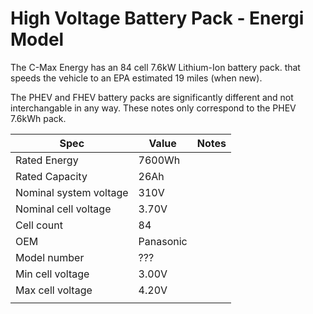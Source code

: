 # High Voltage Battery Pack - Energi Model

The C-Max Energy has an 84 cell 7.6kW Lithium-Ion battery pack. that speeds the vehicle to an EPA estimated 19 miles (when new).

The PHEV and FHEV battery packs are significantly different and not interchangable in any way. These notes only correspond to the PHEV 7.6kWh pack.

| Spec                   | Value     | Notes |
| ---------------------- | --------- | ----- |
| Rated Energy           | 7600Wh    |       |
| Rated Capacity         | 26Ah      |       |
| Nominal system voltage | 310V      |       |
| Nominal cell voltage   | 3.70V     |       |
| Cell count             | 84        |       |
| OEM                    | Panasonic |       |
| Model number           | ???       |       |
| Min cell voltage       | 3.00V     |       |
| Max cell voltage       | 4.20V     |       |
|                        |           |       |
